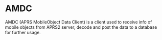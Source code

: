 # AMDC
AMDC (APRS MobileObject Data Client) is a client used to receive info of mobile objects from APRS2 server, decode and post the data to a database for further usage.
